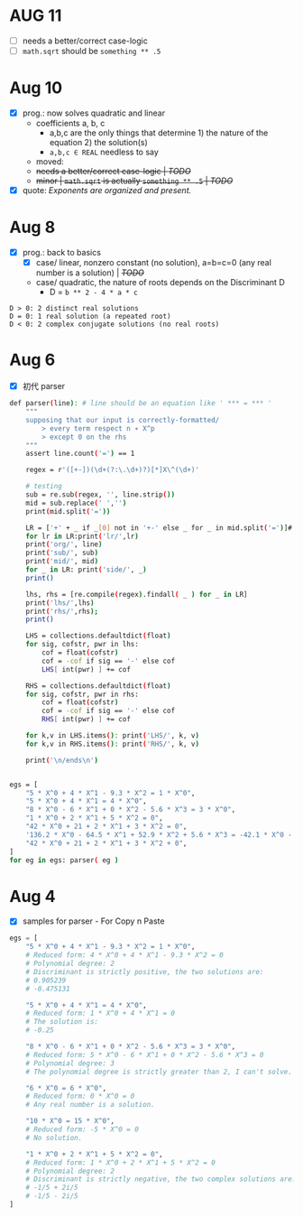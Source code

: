 # AUG 11
-  [ ] needs a better/correct case-logic 
-  [ ] `math.sqrt` should be `something ** .5` 

# Aug 10 
- [x] prog.: now solves quadratic and linear
  - coefficients a, b, c
    - a,b,c are the only things that determine 1) the nature of the equation 2) the solution(s)
    -  `a,b,c ∈ REAL` needless to say
  -  moved:
    -  ~~needs a better/correct case-logic | _TODO_~~
    -  ~~minor | `math.sqrt` is actually `something ** .5` | _TODO_~~
- [x] quote: _Exponents are organized and present._

# Aug 8
- [x] prog.: back to basics
  - [x] case/ linear, nonzero constant (no solution), a=b=c=0 (any real number is a solution) | ~~_TODO_~~
  - case/ quadratic, the nature of roots depends on the Discriminant D
    - D = `b ** 2 - 4 * a * c`
```b
D > 0: 2 distinct real solutions
D = 0: 1 real solution (a repeated root)
D < 0: 2 complex conjugate solutions (no real roots)
```

# Aug 6 
- [x] 初代 parser
```sh
def parser(line): # line should be an equation like ' *** = *** '
    """
    supposing that our input is correctly-formatted/
        > every term respect n ∗ X^p
        > except 0 on the rhs
    """
    assert line.count('=') == 1

    regex = r'([+-])(\d+(?:\.\d+)?)[*]X\^(\d+)'

    # testing
    sub = re.sub(regex, '', line.strip())
    mid = sub.replace(' ','')
    print(mid.split('='))

    LR = ['+' + _ if _[0] not in '+-' else _ for _ in mid.split('=')]# if _[0] not in '+-' else _ ]
    for lr in LR:print('lr/',lr)
    print('org/', line)
    print('sub/', sub)
    print('mid/', mid)
    for _ in LR: print('side/', _)
    print()

    lhs, rhs = [re.compile(regex).findall( _ ) for _ in LR]
    print('lhs/',lhs)
    print('rhs/',rhs);
    print()

    LHS = collections.defaultdict(float)
    for sig, cofstr, pwr in lhs:
        cof = float(cofstr)
        cof = -cof if sig == '-' else cof
        LHS[ int(pwr) ] += cof

    RHS = collections.defaultdict(float)
    for sig, cofstr, pwr in rhs:
        cof = float(cofstr)
        cof = -cof if sig == '-' else cof
        RHS[ int(pwr) ] += cof

    for k,v in LHS.items(): print('LHS/', k, v)    
    for k,v in RHS.items(): print('RHS/', k, v)    

    print('\n/ends\n')


egs = [
    "5 * X^0 + 4 * X^1 - 9.3 * X^2 = 1 * X^0",
    "5 * X^0 + 4 * X^1 = 4 * X^0",
    "8 * X^0 - 6 * X^1 + 0 * X^2 - 5.6 * X^3 = 3 * X^0",
    "1 * X^0 + 2 * X^1 + 5 * X^2 = 0",
    "42 * X^0 + 21 + 2 * X^1 + 3 * X^2 = 0",
    '136.2 * X^0 - 64.5 * X^1 + 52.9 * X^2 + 5.6 * X^3 = -42.1 * X^0 - 21.4 * X^1 - 77 * X^2 + 1024 * X^3 - 33 * X^0',
    "42 * X^0 + 21 + 2 * X^1 + 3 * X^2 + 0",
]
for eg in egs: parser( eg )
```

# Aug 4 
- [x] samples for parser - For Copy n Paste
```py
egs = [
    "5 * X^0 + 4 * X^1 - 9.3 * X^2 = 1 * X^0",
    # Reduced form: 4 * X^0 + 4 * X^1 - 9.3 * X^2 = 0
    # Polynomial degree: 2
    # Discriminant is strictly positive, the two solutions are:
    # 0.905239
    # -0.475131

    "5 * X^0 + 4 * X^1 = 4 * X^0",
    # Reduced form: 1 * X^0 + 4 * X^1 = 0
    # The solution is:
    # -0.25

    "8 * X^0 - 6 * X^1 + 0 * X^2 - 5.6 * X^3 = 3 * X^0",
    # Reduced form: 5 * X^0 - 6 * X^1 + 0 * X^2 - 5.6 * X^3 = 0
    # Polynomial degree: 3
    # The polynomial degree is strictly greater than 2, I can't solve.

    "6 * X^0 = 6 * X^0",
    # Reduced form: 0 * X^0 = 0
    # Any real number is a solution.

    "10 * X^0 = 15 * X^0",
    # Reduced form: -5 * X^0 = 0
    # No solution.

    "1 * X^0 + 2 * X^1 + 5 * X^2 = 0",
    # Reduced form: 1 * X^0 + 2 * X^1 + 5 * X^2 = 0
    # Polynomial degree: 2
    # Discriminant is strictly negative, the two complex solutions are:
    # -1/5 + 2i/5
    # -1/5 - 2i/5
]
```
